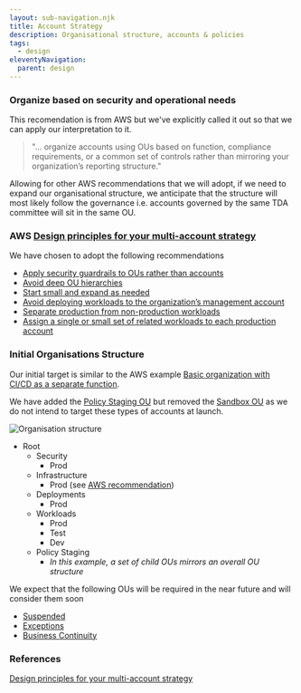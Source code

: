 ```yaml
---
layout: sub-navigation.njk
title: Account Strategy
description: Organisational structure, accounts & policies
tags:
  - design
eleventyNavigation:
  parent: design
---
```


### Organize based on security and operational needs
This recomendation is from AWS but we've explicitly called it out so that we can apply our interpretation to it.

>"... organize accounts using OUs based on function, compliance requirements, or a common set of controls rather than mirroring your organization’s reporting structure."

Allowing for other AWS recommendations that we will adopt, if we need to expand our organisational structure, we anticipate that the structure will most likely follow the governance i.e. accounts governed by the same TDA committee will sit in the same OU.
### AWS [Design principles for your multi-account strategy](https://docs.aws.amazon.com/whitepapers/latest/organizing-your-aws-environment/design-principles-for-your-multi-account-strategy.html)

We have chosen to adopt the following recommendations
* [Apply security guardrails to OUs rather than accounts](https://docs.aws.amazon.com/whitepapers/latest/organizing-your-aws-environment/design-principles-for-your-multi-account-strategy.html#apply-security-guardrails-to-ous-rather-than-accounts)
* [Avoid deep OU hierarchies](https://docs.aws.amazon.com/whitepapers/latest/organizing-your-aws-environment/design-principles-for-your-multi-account-strategy.html#avoid-deep-ou-hierarchies)
* [Start small and expand as needed](https://docs.aws.amazon.com/whitepapers/latest/organizing-your-aws-environment/design-principles-for-your-multi-account-strategy.html#start-small-and-expand-as-needed)
* [Avoid deploying workloads to the organization’s management account](https://docs.aws.amazon.com/whitepapers/latest/organizing-your-aws-environment/design-principles-for-your-multi-account-strategy.html#avoid-deploying-workloads-to-the-organizations-management-account)
* [Separate production from non-production workloads](https://docs.aws.amazon.com/whitepapers/latest/organizing-your-aws-environment/design-principles-for-your-multi-account-strategy.html#separate-production-from-non-production-workloads)
* [Assign a single or small set of related workloads to each production account](https://docs.aws.amazon.com/whitepapers/latest/organizing-your-aws-environment/design-principles-for-your-multi-account-strategy.html#assign-a-single-or-small-set-of-related-workloads-to-each-production-account)

### Initial Organisations Structure

Our initial target is similar to the AWS example [Basic organization with CI/CD as a separate function](https://docs.aws.amazon.com/whitepapers/latest/organizing-your-aws-environment/basic-organization.html#:~:text=with%20infrastructure%20services-,Basic%20organization%20with%20CI/CD%20as%20a%20separate%20function,-This%20example%20incorporates).

We have added the [Policy Staging OU](https://docs.aws.amazon.com/whitepapers/latest/organizing-your-aws-environment/policy-staging-ou.html) but removed the [Sandbox OU](https://docs.aws.amazon.com/whitepapers/latest/organizing-your-aws-environment/sandbox-ou.html) as we do not intend to target these types of accounts at launch.

![Organisation structure](../../assets/images/Organisations.png)

<div class="no-presentation">

* Root
  * Security
    * Prod
  * Infrastructure
    * Prod (see [AWS recommendation](https://docs.aws.amazon.com/whitepapers/latest/organizing-your-aws-environment/infrastructure-ou-and-accounts.html#:~:text=In%20most%20cases,or%20Test%20OU%29.))
  * Deployments
    * Prod
  * Workloads
    * Prod
    * Test
    * Dev
  * Policy Staging
    * _In this example, a set of child OUs mirrors an overall OU structure_

</div>

We expect that the following OUs will be required in the near future and will consider them soon
  * [Suspended](https://docs.aws.amazon.com/whitepapers/latest/organizing-your-aws-environment/suspended-ou.html)
  * [Exceptions](https://docs.aws.amazon.com/whitepapers/latest/organizing-your-aws-environment/exceptions-ou.html)
  * [Business Continuity](https://docs.aws.amazon.com/whitepapers/latest/organizing-your-aws-environment/business-continuity-ou.html)

### References
[Design principles for your multi-account strategy](https://docs.aws.amazon.com/whitepapers/latest/organizing-your-aws-environment/design-principles-for-your-multi-account-strategy.html)
